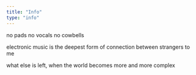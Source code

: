 ```yaml
---
title: "Info"
type: "info"
---
```

no pads
no vocals
no cowbells

electronic music is the deepest form of connection between strangers to me

what else is left, when the world becomes more and more complex
